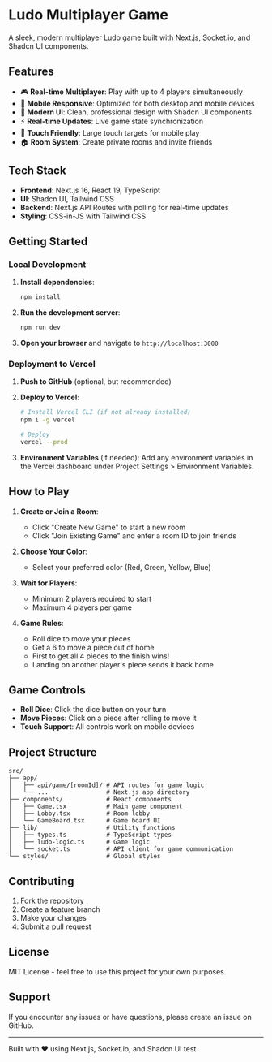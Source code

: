 # Ludo Multiplayer Game

A sleek, modern multiplayer Ludo game built with Next.js, Socket.io, and Shadcn UI components.

## Features

- 🎮 **Real-time Multiplayer**: Play with up to 4 players simultaneously
- 📱 **Mobile Responsive**: Optimized for both desktop and mobile devices
- 🎨 **Modern UI**: Clean, professional design with Shadcn UI components
- ⚡ **Real-time Updates**: Live game state synchronization
- 🎯 **Touch Friendly**: Large touch targets for mobile play
- 🏠 **Room System**: Create private rooms and invite friends

## Tech Stack

- **Frontend**: Next.js 16, React 19, TypeScript
- **UI**: Shadcn UI, Tailwind CSS
- **Backend**: Next.js API Routes with polling for real-time updates
- **Styling**: CSS-in-JS with Tailwind CSS

## Getting Started

### Local Development

1. **Install dependencies**:
   ```bash
   npm install
   ```

2. **Run the development server**:
   ```bash
   npm run dev
   ```

3. **Open your browser** and navigate to `http://localhost:3000`

### Deployment to Vercel

1. **Push to GitHub** (optional, but recommended)

2. **Deploy to Vercel**:
   ```bash
   # Install Vercel CLI (if not already installed)
   npm i -g vercel

   # Deploy
   vercel --prod
   ```

3. **Environment Variables** (if needed):
   Add any environment variables in the Vercel dashboard under Project Settings > Environment Variables.

## How to Play

1. **Create or Join a Room**:
   - Click "Create New Game" to start a new room
   - Click "Join Existing Game" and enter a room ID to join friends

2. **Choose Your Color**:
   - Select your preferred color (Red, Green, Yellow, Blue)

3. **Wait for Players**:
   - Minimum 2 players required to start
   - Maximum 4 players per game

4. **Game Rules**:
   - Roll dice to move your pieces
   - Get a 6 to move a piece out of home
   - First to get all 4 pieces to the finish wins!
   - Landing on another player's piece sends it back home

## Game Controls

- **Roll Dice**: Click the dice button on your turn
- **Move Pieces**: Click on a piece after rolling to move it
- **Touch Support**: All controls work on mobile devices

## Project Structure

```
src/
├── app/
│   ├── api/game/[roomId]/ # API routes for game logic
│   └── ...                # Next.js app directory
├── components/            # React components
│   ├── Game.tsx           # Main game component
│   ├── Lobby.tsx          # Room lobby
│   └── GameBoard.tsx      # Game board UI
├── lib/                   # Utility functions
│   ├── types.ts           # TypeScript types
│   ├── ludo-logic.ts      # Game logic
│   └── socket.ts          # API client for game communication
└── styles/                # Global styles
```

## Contributing

1. Fork the repository
2. Create a feature branch
3. Make your changes
4. Submit a pull request

## License

MIT License - feel free to use this project for your own purposes.

## Support

If you encounter any issues or have questions, please create an issue on GitHub.

---

Built with ❤️ using Next.js, Socket.io, and Shadcn UI test
